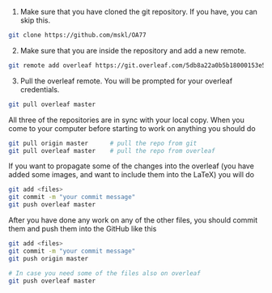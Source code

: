 1. Make sure that you have cloned the git repository. If you have, you can skip this.

``` bash
git clone https://github.com/mskl/OA77
```

2. Make sure that you are inside the repository and add a new remote.

``` bash
git remote add overleaf https://git.overleaf.com/5db8a22a0b5b18000153e512
```

3. Pull the overleaf remote. You will be prompted for your overleaf credentials.

``` bash
git pull overleaf master
```

All three of the repositories are in sync with your local copy. When you come to your computer before starting to work on anything you should do
``` bash
git pull origin master      # pull the repo from git
git pull overleaf master    # pull the repo from overleaf
```

If you want to propagate some of the changes into the overleaf (you have added some images, and want to include them into the LaTeX) you will do 
``` bash
git add <files>
git commit -m "your commit message"
git push overleaf master
```

After you have done any work on any of the other files, you should commit them and push them into the GitHub like this
``` bash
git add <files>
git commit -m "your commit message"
git push origin master

# In case you need some of the files also on overleaf
git push overleaf master
```